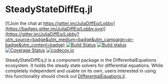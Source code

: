 # SteadyStateDiffEq.jl

[![Join the chat at https://gitter.im/JuliaDiffEq/Lobby](https://badges.gitter.im/JuliaDiffEq/Lobby.svg)](https://gitter.im/JuliaDiffEq/Lobby?utm_source=badge&utm_medium=badge&utm_campaign=pr-badge&utm_content=badge)
[![Build Status](https://travis-ci.org/JuliaDiffEq/SteadyStateDiffEq.jl.svg?branch=master)](https://travis-ci.org/JuliaDiffEq/SteadyStateDiffEq.jl)
[![Build status](https://ci.appveyor.com/api/projects/status/akarfmep6cw1vqa6?svg=true)](https://ci.appveyor.com/project/ChrisRackauckas/steadystatediffeq-jl)
[![Coverage Status](https://coveralls.io/repos/JuliaDiffEq/SteadyStateDiffEq.jl/badge.svg?branch=master&service=github)](https://coveralls.io/github/JuliaDiffEq/SteadyStateDiffEq.jl?branch=master)
[![codecov.io](http://codecov.io/github/JuliaDiffEq/SteadyStateDiffEq.jl/coverage.svg?branch=master)](http://codecov.io/github/JuliaDiffEq/SteadyStateDiffEq.jl?branch=master)

SteadyStateDiffEq.jl is a component package in the DifferentialEquations ecosystem.
It holds the steady state solvers for differential equations.
While completely independent and usable on its own, users interested in using this
functionality should check out [DifferentialEquations.jl](https://github.com/JuliaDiffEq/DifferentialEquations.jl).
